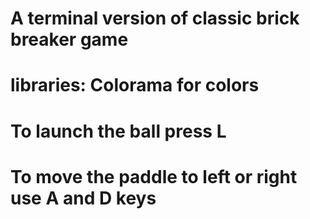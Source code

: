 # A terminal version of classic brick breaker game
# libraries: Colorama for colors
# To launch the ball press L
# To move the paddle to left or right use A and D keys


